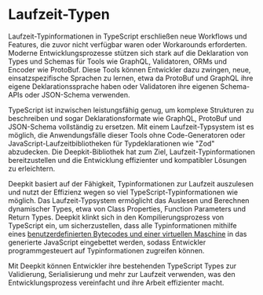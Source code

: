 # Laufzeit-Typen

Laufzeit-Typinformationen in TypeScript erschließen neue Workflows und Features, die zuvor nicht verfügbar waren oder Workarounds erforderten. Moderne Entwicklungsprozesse stützen sich stark auf die Deklaration von Types und Schemas für Tools wie GraphQL, Validatoren, ORMs und Encoder wie ProtoBuf. Diese Tools können Entwickler dazu zwingen, neue, einsatzspezifische Sprachen zu lernen, etwa da ProtoBuf und GraphQL ihre eigene Deklarationssprache haben oder Validatoren ihre eigenen Schema-APIs oder JSON-Schema verwenden.

TypeScript ist inzwischen leistungsfähig genug, um komplexe Strukturen zu beschreiben und sogar Deklarationsformate wie GraphQL, ProtoBuf und JSON-Schema vollständig zu ersetzen. Mit einem Laufzeit-Typsystem ist es möglich, die Anwendungsfälle dieser Tools ohne Code-Generatoren oder JavaScript-Laufzeitbibliotheken für Typdeklarationen wie "Zod" abzudecken. Die Deepkit-Bibliothek hat zum Ziel, Laufzeit-Typinformationen bereitzustellen und die Entwicklung effizienter und kompatibler Lösungen zu erleichtern.

Deepkit basiert auf der Fähigkeit, Typinformationen zur Laufzeit auszulesen und nutzt der Effizienz wegen so viel TypeScript-Typinformationen wie möglich. Das Laufzeit-Typsystem ermöglicht das Auslesen und Berechnen dynamischer Types, etwa von Class Properties, Function Parameters und Return Types. Deepkit klinkt sich in den Kompilierungsprozess von TypeScript ein, um sicherzustellen, dass alle Typinformationen mithilfe eines [benutzerdefinierten Bytecodes und einer virtuellen Maschine](https://github.com/microsoft/TypeScript/issues/47658) in das generierte JavaScript eingebettet werden, sodass Entwickler programmgesteuert auf Typinformationen zugreifen können.

Mit Deepkit können Entwickler ihre bestehenden TypeScript Types zur Validierung, Serialisierung und mehr zur Laufzeit verwenden, was den Entwicklungsprozess vereinfacht und ihre Arbeit effizienter macht.